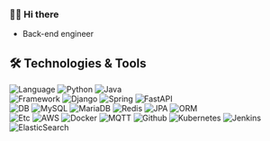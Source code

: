 
<!--
**bydkoon/bydkoon** is a ✨ _special_ ✨ repository because its `README.md` (this file) appears on your GitHub profile.

Here are some ideas to get you started:

- 🔭 I’m currently working on ...
- 🌱 I’m currently learning ...
- 👯 I’m looking to collaborate on ...
- 🤔 I’m looking for help with ...
- 💬 Ask me about ...
- 📫 How to reach me: ...
- 😄 Pronouns: ...
- ⚡ Fun fact: ...
-->

### 🙋‍♂️ Hi there
- Back-end engineer

## 🛠 Technologies & Tools
![Language](https://img.shields.io/badge/Language-informational?style=flat)
![Python](https://img.shields.io/badge/Python-informational?style=flat&logo=Python&logoColor=white&color=777777)
![Java](https://img.shields.io/badge/Java-informational?style=flat&logo=Java&logoColor=white&color=777777)
</br>
![Framework](https://img.shields.io/badge/Framework-informational?style=flat)
![Django](https://img.shields.io/badge/Django-informational?style=flat&logo=Django&logoColor=white&color=777777)
![Spring](https://img.shields.io/badge/Spring-informational?style=flat&logo=Spring&logoColor=white&color=777777)
![FastAPI](https://img.shields.io/badge/FastAPI-informational?style=flat&logo=FastAPI&logoColor=white&color=777777)
</br>
![DB](https://img.shields.io/badge/DB-informational?style=flat)
![MySQL](https://img.shields.io/badge/MySQL-informational?style=flat&logo=MySQL&logoColor=white&color=777777)
![MariaDB](https://img.shields.io/badge/MariaDB-informational?style=flat&logo=MariaDB&logoColor=white&color=777777)
![Redis](https://img.shields.io/badge/Redis-informational?style=flat&logo=Redis&logoColor=white&color=777777)
![JPA](https://img.shields.io/badge/JPA-informational?style=flat&logo=JPA&logoColor=white&color=777777)
![ORM](https://img.shields.io/badge/ORM-informational?style=flat&logo=ORM&logoColor=white&color=777777)
</br>
![Etc](https://img.shields.io/badge/Etc-informational?style=flat)
![AWS](https://img.shields.io/badge/AWS-informational?style=flat&logo=Amazon%20AWS&logoColor=white&color=777777)
![Docker](https://img.shields.io/badge/Docker-informational?style=flat&logo=Docker&logoColor=white&color=777777)
![MQTT](https://img.shields.io/badge/MQTT-informational?style=flat&logo=MQTT&logoColor=white&color=777777)
![Github](https://img.shields.io/badge/Github-informational?style=flat&logo=Github&logoColor=white&color=777777)
![Kubernetes](https://img.shields.io/badge/Kubernetes-informational?style=flat&logo=Kubernetes&logoColor=white&color=777777)
![Jenkins](https://img.shields.io/badge/Jenkins-informational?style=flat&logo=Jenkins&logoColor=white&color=777777)
![ElasticSearch](https://img.shields.io/badge/ElasticSearch-informational?style=flat&logo=ElasticSearch&logoColor=white&color=777777)


